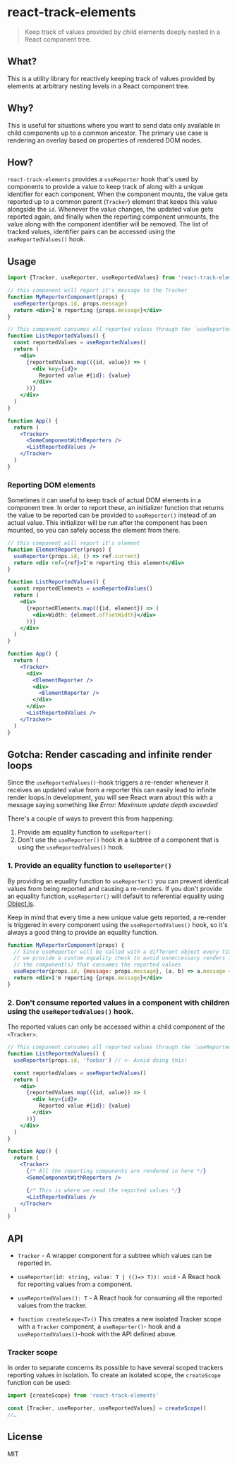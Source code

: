 # react-track-elements

> Keep track of values provided by child elements deeply nested in a React component tree.

## What?

This is a utility library for reactively keeping track of values provided by elements at arbitrary nesting levels in a React component tree.

## Why?

This is useful for situations where you want to send data only available in child components up to a common ancestor. The primary use case is rendering an overlay based on properties of rendered DOM nodes.

## How?

`react-track-elements` provides a `useReporter` hook that's used by components to provide a value to keep track of along with a unique identifier for each component. When the component mounts, the value gets reported up to a common parent (`Tracker`) element that keeps this value alongside the `id`. Whenever the value changes, the updated value gets reported again, and finally when the reporting component unmounts, the value along with the component identifier will be removed. The list of tracked values, identifier pairs can be accessed using the `useReportedValues()` hook.

## Usage

```jsx
import {Tracker, useReporter, useReportedValues} from 'react-track-elements'

// this component will report it's message to the Tracker
function MyReporterComponent(props) {
  useReporter(props.id, props.message)
  return <div>I'm reporting {props.message}</div>
}

// This component consumes all reported values through the `useReportedValues()` hook
function ListReportedValues() {
  const reportedValues = useReportedValues()
  return (
    <div>
      {reportedValues.map(({id, value}) => (
        <div key={id}>
          Reported value #{id}: {value}
        </div>
      ))}
    </div>
  )
}

function App() {
  return (
    <Tracker>
      <SomeComponentWithReporters />
      <ListReportedValues />
    </Tracker>
  )
}
```

### Reporting DOM elements

Sometimes it can useful to keep track of actual DOM elements in a component tree. In order to report these, an initializer function that returns the value to be reported can be provided to `useReporter()` instead of an actual value. This initializer will be run after the component has been mounted, so you can safely access the element from there.

```jsx
// this component will report it's element
function ElementReporter(props) {
  useReporter(props.id, () => ref.current)
  return <div ref={ref}>I'm reporting this element</div>
}

function ListReportedValues() {
  const reportedElements = useReportedValues()
  return (
    <div>
      {reportedElements.map(({id, element}) => (
        <div>Width: {element.offsetWidth}</div>
      ))}
    </div>
  )
}

function App() {
  return (
    <Tracker>
      <div>
        <ElementReporter />
        <div>
          <ElementReporter />
        </div>
      </div>
      <ListReportedValues />
    </Tracker>
  )
}
```

## Gotcha: Render cascading and infinite render loops

Since the `useReportedValues()`-hook triggers a re-render whenever it receives an updated value from a reporter this can easily lead to infinite render loops.In development, you will see React warn about this with a message saying something like _Error: Maximum update depth exceeded_

There's a couple of ways to prevent this from happening:

1. Provide am equality function to `useReporter()`
2. Don't use the `useReporter()` hook in a subtree of a component that is using the `useReportedValues()` hook.

### 1. Provide an equality function to `useReporter()`

By providing an equality function to `useReporter()` you can prevent identical values from being reported and causing a re-renders.
If you don't provide an equality function, `useReporter()` will default to referential equality using [Object.is](https://developer.mozilla.org/en-US/docs/Web/JavaScript/Reference/Global_Objects/Object/is).

Keep in mind that every time a new unique value gets reported, a re-render is triggered in every component using the `useReportedValues()` hook, so it's always a good thing to provide an equality function.

```jsx
function MyReporterComponent(props) {
  // Since useReporter will be called with a different object every time,
  // we provide a custom equality check to avoid unneccessary renders in
  // the component(s) that consumes the reported values
  useReporter(props.id, {message: props.message}, (a, b) => a.message === b.message)
  return <div>I'm reporting {props.message}</div>
}
```

### 2. Don't consume reported values in a component with children using the `useReportedValues()` hook.

The reported values can only be accessed within a child component of the `<Tracker>`.

```jsx
// This component consumes all reported values through the `useReportedValues()` hook
function ListReportedValues() {
  useReporter(props.id, 'foobar') // <- Avoid doing this!

  const reportedValues = useReportedValues()
  return (
    <div>
      {reportedValues.map(({id, value}) => (
        <div key={id}>
          Reported value #{id}: {value}
        </div>
      ))}
    </div>
  )
}

function App() {
  return (
    <Tracker>
      {/* All the reporting components are rendered in here */}
      <SomeComponentWithReporters />

      {/* This is where we read the reported values */}
      <ListReportedValues />
    </Tracker>
  )
}
```

## API

- `Tracker` - A wrapper component for a subtree which values can be reported in.
- `useReporter(id: string, value: T | (()=> T)): void` - A React hook for reporting values from a component.
- `useReportedValues(): T` - A React hook for consuming all the reported values from the tracker.

- `function createScope<T>()` This creates a new isolated Tracker scope with a `Tracker` component, a `useReporter()`- hook and a `useReportedValues()`-hook with the API defined above.

### Tracker scope

In order to separate concerns its possible to have several scoped trackers reporting values in isolation.
To create an isolated scope, the `createScope` function can be used:

```jsx
import {createScope} from 'react-track-elements'

const {Tracker, useReporter, useReportedValues} = createScope()
//…
```

## License

MIT
